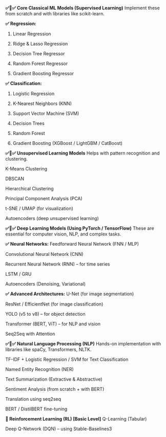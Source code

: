 **✅🔸✅ Core Classical ML Models (Supervised Learning)**
Implement these from scratch and with libraries like scikit-learn.

**✅ Regression:**
1. Linear Regression

2. Ridge & Lasso Regression

3. Decision Tree Regressor

4. Random Forest Regressor

5. Gradient Boosting Regressor

**✅ Classification:**
1. Logistic Regression

2. K-Nearest Neighbors (KNN)

3. Support Vector Machine (SVM)

4. Decision Trees

5. Random Forest

6. Gradient Boosting (XGBoost / LightGBM / CatBoost)

**✅🔸✅ Unsupervised Learning Models**
Helps with pattern recognition and clustering.

K-Means Clustering

DBSCAN

Hierarchical Clustering

Principal Component Analysis (PCA)

t-SNE / UMAP (for visualization)

Autoencoders (deep unsupervised learning)

**✅🔸✅ Deep Learning Models (Using PyTorch / TensorFlow)**
These are essential for computer vision, NLP, and complex tasks.

**✅ Neural Networks:**
Feedforward Neural Network (FNN / MLP)

Convolutional Neural Network (CNN)

Recurrent Neural Network (RNN) – for time series

LSTM / GRU

Autoencoders (Denoising, Variational)

**✅ Advanced Architectures:**
U-Net (for image segmentation)

ResNet / EfficientNet (for image classification)

YOLO (v5 to v8) – for object detection

Transformer (BERT, ViT) – for NLP and vision

Seq2Seq with Attention

**✅🔸✅ Natural Language Processing (NLP)**
Hands-on implementation with libraries like spaCy, Transformers, NLTK.

TF-IDF + Logistic Regression / SVM for Text Classification

Named Entity Recognition (NER)

Text Summarization (Extractive & Abstractive)

Sentiment Analysis (from scratch + with BERT)

Translation using seq2seq

BERT / DistilBERT fine-tuning

**🔸 Reinforcement Learning (RL) [Basic Level]**
Q-Learning (Tabular)

Deep Q-Network (DQN) – using Stable-Baselines3
